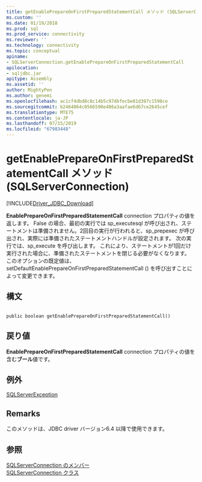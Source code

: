 ```yaml
---
title: getEnablePrepareOnFirstPreparedStatementCall メソッド (SQLServerConnection) |Microsoft Docs
ms.custom: ''
ms.date: 01/19/2018
ms.prod: sql
ms.prod_service: connectivity
ms.reviewer: ''
ms.technology: connectivity
ms.topic: conceptual
apiname:
- SQLServerConnection.getEnablePrepareOnFirstPreparedStatementCall
apilocation:
- sqljdbc.jar
apitype: Assembly
ms.assetid: ''
author: MightyPen
ms.author: genemi
ms.openlocfilehash: ac1cf4dbd8c8c14b5c97dbfecbe81d397c1598ce
ms.sourcegitcommit: b2464064c0566590e486a3aafae6d67ce2645cef
ms.translationtype: MTE75
ms.contentlocale: ja-JP
ms.lasthandoff: 07/15/2019
ms.locfileid: "67983448"
---
```

# <a name="getenableprepareonfirstpreparedstatementcall-method-sqlserverconnection"></a>getEnablePrepareOnFirstPreparedStatementCall メソッド (SQLServerConnection)
[!INCLUDE[Driver_JDBC_Download](../../../includes/driver_jdbc_download.md)]

 **EnablePrepareOnFirstPreparedStatementCall** connection プロパティの値を返します。 False の場合、最初の実行では sp_executesql が呼び出され、ステートメントは準備されません。2回目の実行が行われると、sp_prepexec が呼び出され、実際には準備されたステートメントハンドルが設定されます。 次の実行では、sp_execute を呼び出します。 これにより、ステートメントが1回だけ実行された場合に、準備されたステートメントを閉じる必要がなくなります。 このオプションの既定値は、setDefaultEnablePrepareOnFirstPreparedStatementCall () を呼び出すことによって変更できます。

## <a name="syntax"></a>構文  
  
```  
  
public boolean getEnablePrepareOnFirstPreparedStatementCall()  
```  

## <a name="return-value"></a>戻り値
 **EnablePrepareOnFirstPreparedStatementCall** connection プロパティの値を含む**ブール**値です。

## <a name="exceptions"></a>例外  
 [SQLServerException](../../../connect/jdbc/reference/sqlserverexception-class.md)  
 
## <a name="remarks"></a>Remarks  
 このメソッドは、JDBC driver バージョン6.4 以降で使用できます。
 
## <a name="see-also"></a>参照  
 [SQLServerConnection のメンバー](../../../connect/jdbc/reference/sqlserverconnection-members.md)   
 [SQLServerConnection クラス](../../../connect/jdbc/reference/sqlserverconnection-class.md)  
  
  
